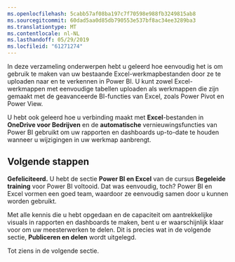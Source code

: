 ```yaml
---
ms.openlocfilehash: 5cabb57af08ba197c7f70598e988fb3249815ab8
ms.sourcegitcommit: 60dad5aa0d85db790553e537bf8ac34ee3289ba3
ms.translationtype: MT
ms.contentlocale: nl-NL
ms.lasthandoff: 05/29/2019
ms.locfileid: "61271274"
---
```

In deze verzameling onderwerpen hebt u geleerd hoe eenvoudig het is om gebruik te maken van uw bestaande Excel-werkmapbestanden door ze te uploaden naar en te verkennen in Power BI. U kunt zowel Excel-werkmappen met eenvoudige tabellen uploaden als werkmappen die zijn gemaakt met de geavanceerde BI-functies van Excel, zoals Power Pivot en Power View.

U hebt ook geleerd hoe u verbinding maakt met **Excel**-bestanden in **OneDrive voor Bedrijven** en de **automatische** vernieuwingsfuncties van Power BI gebruikt om uw rapporten en dashboards up-to-date te houden wanneer u wijzigingen in uw werkmap aanbrengt.

## <a name="next-steps"></a>Volgende stappen
**Gefeliciteerd.** U hebt de sectie **Power BI en Excel** van de cursus **Begeleide training**  voor Power BI voltooid. Dat was eenvoudig, toch? Power BI en Excel vormen een goed team, waardoor ze eenvoudig samen door u kunnen worden gebruikt.

Met alle kennis die u hebt opgedaan en de capaciteit om aantrekkelijke visuals in rapporten en dashboards te maken, bent u er waarschijnlijk klaar voor om uw meesterwerken te delen. Dit is precies wat in de volgende sectie, **Publiceren en delen** wordt uitgelegd.

Tot ziens in de volgende sectie.

